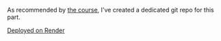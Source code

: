 As recommended by [the course](https://fullstackopen.com/en/part3/node_js_and_express#exercises-3-1-3-6), I've created a dedicated git repo for this part.

[Deployed on Render](https://fso-part3-phonebook-mrwd.onrender.com)